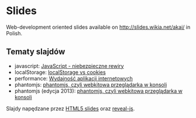Slides
======

Web-development oriented slides available on http://slides.wikia.net/akai/ in Polish.

## Tematy slajdów

* javascript: [JavaScript - niebezpieczne rewiry](http://slides.wikia.net/akai/20120110/javascript)
* localStorage: [localStorage vs cookies](http://slides.wikia.net/akai/20111130/localStorage)
* performance: [Wydajność aplikacji internetowych](http://slides.wikia.net/akai/20120327/performance)
* phantomjs: [phantomjs, czyli webkitowa przeglądarka w konsoli](http://slides.wikia.net/akai/20120508/phantomjs)
* phantomjs (edycja 2013): [phantomjs, czyli webkitowa przeglądarka w konsoli](http://macbre.github.io/slides/phantomjs2013)

Slajdy napędzane przez [HTML5 slides](http://code.google.com/p/html5slides/) oraz [reveal-js](http://lab.hakim.se/reveal-js).
